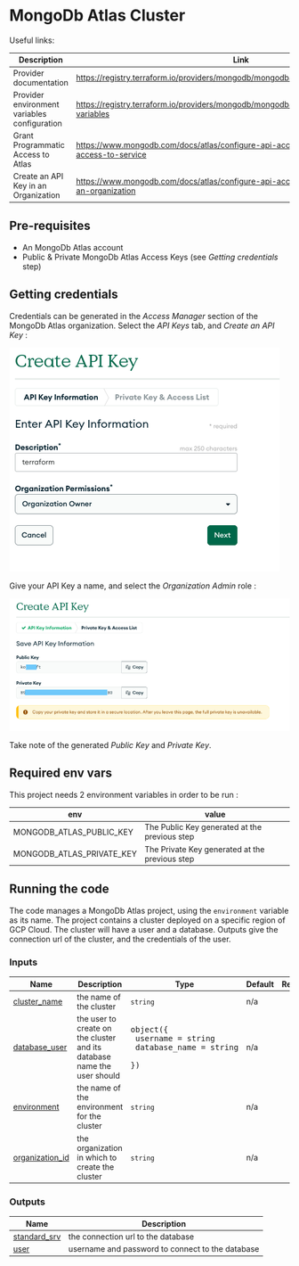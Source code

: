 # MongoDb Atlas Cluster

Useful links:

| Description                                  | Link                                                                                           |
|----------------------------------------------|------------------------------------------------------------------------------------------------|
| Provider documentation                       | https://registry.terraform.io/providers/mongodb/mongodbatlas/latest                            |
| Provider environment variables configuration | https://registry.terraform.io/providers/mongodb/mongodbatlas/latest/docs#environment-variables |
| Grant Programmatic Access to Atlas           | https://www.mongodb.com/docs/atlas/configure-api-access/#grant-programmatic-access-to-service  |
| Create an API Key in an Organization         | https://www.mongodb.com/docs/atlas/configure-api-access/#create-an-api-key-in-an-organization  |

## Pre-requisites

* An MongoDb Atlas account
* Public & Private MongoDb Atlas Access Keys (see _Getting credentials_ step)

## Getting credentials

Credentials can be generated in the _Access Manager_ section of the MongoDb Atlas organization.
Select the _API Keys_ tab, and _Create an API Key_ :

![Create API Keys](docs/01-create-api-keys.png)

Give your API Key a name, and select the _Organization Admin_ role :

![Created Api Keys](docs/02-created-api-keys.png)

Take note of the generated _Public Key_ and _Private Key_.

## Required env vars

This project needs 2 environment variables in order to be run :

| env                       | value                                          |
|---------------------------|------------------------------------------------|
| MONGODB_ATLAS_PUBLIC_KEY  | The Public Key generated at the previous step  |
| MONGODB_ATLAS_PRIVATE_KEY | The Private Key generated at the previous step |

## Running the code

The code manages a MongoDb Atlas project, using the `environment` variable as its name. The project contains a cluster
deployed on a specific region of GCP Cloud.
The cluster will have a user and a database.
Outputs give the connection url of the cluster, and the credentials of the user.

### Inputs

| Name                                                                              | Description                                                             | Type                                                                                    | Default | Required |
|-----------------------------------------------------------------------------------|-------------------------------------------------------------------------|-----------------------------------------------------------------------------------------|---------|:--------:|
| <a name="input_cluster_name"></a> [cluster\_name](#input\_cluster\_name)          | the name of the cluster                                                 | `string`                                                                                | n/a     |   yes    |
| <a name="input_database_user"></a> [database\_user](#input\_database\_user)       | the user to create on the cluster and its database name the user should | <pre>object({<br>    username      = string<br>    database_name = string<br>  })</pre> | n/a     |   yes    |
| <a name="input_environment"></a> [environment](#input\_environment)               | the name of the environment for the cluster                             | `string`                                                                                | n/a     |   yes    |
| <a name="input_organization_id"></a> [organization\_id](#input\_organization\_id) | the organization in which to create the cluster                         | `string`                                                                                | n/a     |   yes    |

### Outputs

| Name                                                                       | Description                                      |
|----------------------------------------------------------------------------|--------------------------------------------------|
| <a name="output_standard_srv"></a> [standard\_srv](#output\_standard\_srv) | the connection url to the database               |
| <a name="output_user"></a> [user](#output\_user)                           | username and password to connect to the database |
